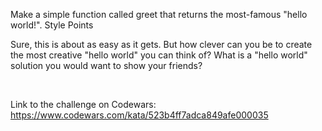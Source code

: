 Make a simple function called greet that returns the most-famous "hello world!".
Style Points

Sure, this is about as easy as it gets. But how clever can you be to create the most creative "hello world" you can think of? What is a "hello world" solution you would want to show your friends?

<br>

Link to the challenge on Codewars:<br>
https://www.codewars.com/kata/523b4ff7adca849afe000035
